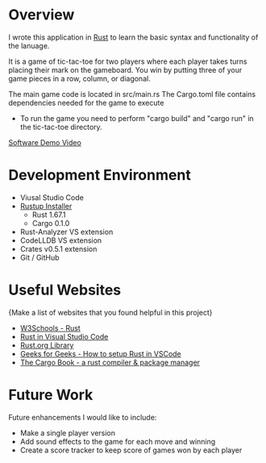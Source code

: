 # Overview

I wrote this application in [Rust](https://www.rust-lang.org/) to learn the basic syntax and functionality of the lanuage.  

It is a game of tic-tac-toe for two players where each player takes turns
placing their mark on the gameboard.  You win by putting three of your game 
pieces in a row, column, or diagonal.

The main game code is located in src/main.rs
The Cargo.toml file contains dependencies needed for the game to execute
* To run the game you need to perform "cargo build" and "cargo run" in the tic-tac-toe directory.

[Software Demo Video](https://youtu.be/3fcmnUj4Obw)

# Development Environment

- Viusal Studio Code
- [Rustup Installer](https://rustup.rs/)
    - Rust 1.67.1
    - Cargo 0.1.0
- Rust-Analyzer VS extension
- CodeLLDB VS extension
- Crates v0.5.1 extension
- Git / GitHub

# Useful Websites

{Make a list of websites that you found helpful in this project}

- [W3Schools - Rust](https://www.w3schools.io/languages/rust-tutorials/)
- [Rust in Visual Studio Code](https://code.visualstudio.com/docs/languages/rust)
- [Rust.org Library](https://www.rust-lang.org/learn)
- [Geeks for Geeks - How to setup Rust in VSCode](https://www.geeksforgeeks.org/how-to-setup-rust-in-vscode/)
- [The Cargo Book - a rust compiler & package manager](https://doc.rust-lang.org/stable/cargo/)

# Future Work

Future enhancements I would like to include:

- Make a single player version
- Add sound effects to the game for each move and winning
- Create a score tracker to keep score of games won by each player
